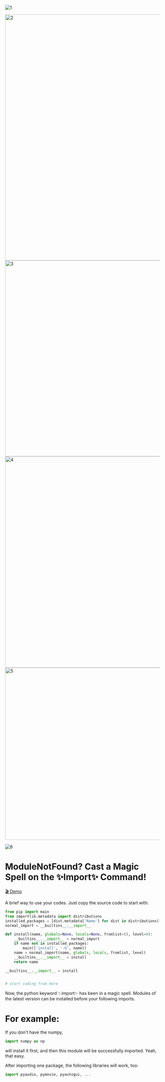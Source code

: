 
![1](https://github.com/user-attachments/assets/82381d1c-5056-42e5-bd38-ae58aca8f354)

<img width="841" height="800" alt="2" src="https://github.com/user-attachments/assets/894b46af-82d5-45a5-b5cd-e12d63dd60da" />

<img width="1200" height="637" alt="3" src="https://github.com/user-attachments/assets/5adc9bce-6478-43ba-868a-59823184c437" />

<img width="1200" height="687" alt="4" src="https://github.com/user-attachments/assets/1826d45b-46d7-4a1d-9212-3099cb5f995c" />

<img width="1200" height="560" alt="5" src="https://github.com/user-attachments/assets/252ae135-16b8-4cd9-88eb-2cabd69b0ce0" />

![6](https://github.com/user-attachments/assets/f60746d4-2210-44ee-afa9-7f5f9c754708)


# ModuleNotFound? Cast a Magic Spell on the ✨Import✨ Command!
[🎬 Demo](https://github.com/Magic-Abracadabra/magic-import/blob/main/Demo.mp4)

A brief way to use your codes. Just copy the source code to start with.
```python
from pip import main
from importlib.metadata import distributions
installed_packages = [dist.metadata['Name'] for dist in distributions()]
normal_import = __builtins__.__import__

def install(name, globals=None, locals=None, fromlist=(), level=0):
	__builtins__.__import__ = normal_import
	if name not in installed_packages:
		main(['install', '-U', name])
	name = normal_import(name, globals, locals, fromlist, level)
	__builtins__.__import__ = install
	return name

__builtins__.__import__ = install


# start coding from here
```
Now, the python keyword ✨import✨ has been in a magic spell. Modules of the latest version can be installed before your following imports.

# For example:

If you don't have the numpy,
```python
import numpy as np
```
will install it first, and then this module will be successfully imported. Yeah, that easy.

After importing one package, the following libraries will work, too:
```python
import pyaudio, pymovie, pyautogui, ...
```
